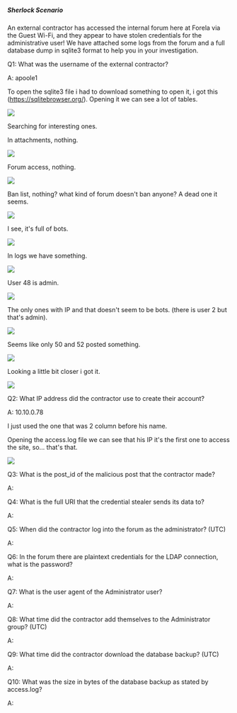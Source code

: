 
##### Sherlock Scenario

An external contractor has accessed the internal forum here at Forela via the Guest Wi-Fi, and they appear to have stolen credentials for the administrative user! We have attached some logs from the forum and a full database dump in sqlite3 format to help you in your investigation.



Q1: What was the username of the external contractor?

A: apoole1

To open the sqlite3 file i had to download something to open it, i got this (https://sqlitebrowser.org/).
Opening it we can see a lot of tables.

![](../../Img/Pasted%20image%2020250509162952.png)

Searching for interesting ones.

In attachments, nothing.

![](../../Img/Pasted%20image%2020250509163102.png)

Forum access, nothing.

![](../../Img/Pasted%20image%2020250509163130.png)

Ban list, nothing? what kind of forum doesn't ban anyone?
A dead one it seems.

![](../../Img/Pasted%20image%2020250509163237.png)

I see, it's full of bots.

![](../../Img/Pasted%20image%2020250509163309.png)

In logs we have something.

![](../../Img/Pasted%20image%2020250509163400.png)

User 48 is admin.

![](../../Img/Pasted%20image%2020250509163426.png)

The only ones with IP and that doesn't seem to be bots. (there is user 2 but that's admin).

![](../../Img/Pasted%20image%2020250509163539.png)

Seems like only 50 and 52 posted something.

![](../../Img/Pasted%20image%2020250509163818.png)

Looking a little bit closer i got it.

![](../../Img/Pasted%20image%2020250509164716.png)

Q2: What IP address did the contractor use to create their account?

A: 10.10.0.78

I just used the one that was 2 column before his name. 

Opening the access.log file we can see that his IP it's the first one to access the site, so... that's that.

![](../../Img/Pasted%20image%2020250509170311.png)

Q3: What is the post_id of the malicious post that the contractor made?

A: 

Q4: What is the full URI that the credential stealer sends its data to?

A: 

Q5: When did the contractor log into the forum as the administrator? (UTC)

A: 

Q6: In the forum there are plaintext credentials for the LDAP connection, what is the password?

A: 

Q7: What is the user agent of the Administrator user?

A: 

Q8: What time did the contractor add themselves to the Administrator group? (UTC)

A: 

Q9: What time did the contractor download the database backup? (UTC)

A: 

Q10: What was the size in bytes of the database backup as stated by access.log?

A: 

